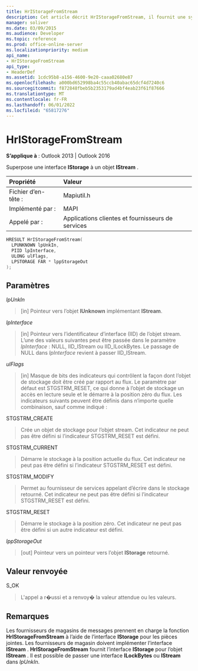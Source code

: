 ```yaml
---
title: HrIStorageFromStream
description: Cet article décrit HrIStorageFromStream, il fournit une syntaxe, des paramètres, une valeur de retour et des remarques supplémentaires.
manager: soliver
ms.date: 03/09/2015
ms.audience: Developer
ms.topic: reference
ms.prod: office-online-server
ms.localizationpriority: medium
api_name:
- HrIStorageFromStream
api_type:
- HeaderDef
ms.assetid: 1cdc95b8-a156-4600-9e20-caaa02680e87
ms.openlocfilehash: a000bd652998ba4c55ccb40abac65dcf4d7240c6
ms.sourcegitcommit: f872848fbeb5b2353179ad4bf4eab23f61f87666
ms.translationtype: MT
ms.contentlocale: fr-FR
ms.lasthandoff: 06/01/2022
ms.locfileid: "65817276"
---
```

# <a name="hristoragefromstream"></a>HrIStorageFromStream

  
  
**S’applique à** : Outlook 2013 | Outlook 2016 
  
Superpose une interface **IStorage** à un objet **IStream** . 
  
|Propriété |Valeur |
|:-----|:-----|
|Fichier d’en-tête :  <br/> |Mapiutil.h  <br/> |
|Implémenté par :  <br/> |MAPI  <br/> |
|Appelé par :  <br/> |Applications clientes et fournisseurs de services  <br/> |
   
```cpp
HRESULT HrIStorageFromStream(
  LPUNKNOWN lpUnkIn,
  PIID lpInterface,
  ULONG ulFlags,
  LPSTORAGE FAR * lppStorageOut
);
```

## <a name="parameters"></a>Paramètres

 _lpUnkIn_
  
> [in] Pointeur vers l’objet **IUnknown** implémentant **IStream**. 
    
 _lpInterface_
  
> [in] Pointeur vers l’identificateur d’interface (IID) de l’objet stream. L’une des valeurs suivantes peut être passée dans le paramètre _lpInterface_ : NULL, IID_IStream ou IID_ILockBytes. Le passage de NULL dans  _lpInterface_ revient à passer IID_IStream. 
    
 _ulFlags_
  
> [in] Masque de bits des indicateurs qui contrôlent la façon dont l’objet de stockage doit être créé par rapport au flux. Le paramètre par défaut est STGSTRM_RESET, ce qui donne à l’objet de stockage un accès en lecture seule et le démarre à la position zéro du flux. Les indicateurs suivants peuvent être définis dans n’importe quelle combinaison, sauf comme indiqué :
    
STGSTRM_CREATE 
  
> Crée un objet de stockage pour l’objet stream. Cet indicateur ne peut pas être défini si l’indicateur STGSTRM_RESET est défini. 
    
STGSTRM_CURRENT 
  
> Démarre le stockage à la position actuelle du flux. Cet indicateur ne peut pas être défini si l’indicateur STGSTRM_RESET est défini. 
    
STGSTRM_MODIFY 
  
> Permet au fournisseur de services appelant d’écrire dans le stockage retourné. Cet indicateur ne peut pas être défini si l’indicateur STGSTRM_RESET est défini. 
    
STGSTRM_RESET 
  
> Démarre le stockage à la position zéro. Cet indicateur ne peut pas être défini si un autre indicateur est défini. 
    
 _lppStorageOut_
  
> [out] Pointeur vers un pointeur vers l’objet **IStorage** retourné. 
    
## <a name="return-value"></a>Valeur renvoyée

S_OK 
  
> L'appel a r�ussi et a renvoy� la valeur attendue ou les valeurs.
    
## <a name="remarks"></a>Remarques

Les fournisseurs de magasins de messages prennent en charge la fonction **HrIStorageFromStream** à l’aide de l’interface **IStorage** pour les pièces jointes. Les fournisseurs de magasin doivent implémenter l’interface **IStream** . **HrIStorageFromStream** fournit l’interface **IStorage** pour l’objet **IStream** . Il est possible de passer une interface **ILockBytes** ou **IStream** dans  _lpUnkIn_. 
  

